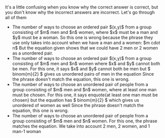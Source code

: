 It's a little confusing when you know why the correct answer is correct, but you don't know why the incorrect answers are incorrect.
Let's go through all of them

<ul>
<li> The number of ways to choose an ordered pair $(x,y)$ from a group consisting of $m$ men and $n$ women, where $x$ must be a man and $y$ must be a woman. 
So this one is wrong because the phrase they use only takes into account when we have a man and a women: $m cdot n$ 
But the equation given shows that we could have 2 men or 2 women as a unordered pair.
<li> The number of ways to choose an ordered pair $(x,y)$ from a group consisting of $m$ men and $n$ women where $x$ and $y$ cannot both be men. 
For this one, it says $x$ and $y$ cannot both be men but $ binom{m}{2} $ gives us unordered pairs of men in the equation 
Since the phrase doesn't match the equation, this one is wrong.
<li> The number of ways to choose an unordered pair of people from a group consisting of $m$ men and $n$ women, where at least one man must be chosen. 
For this one, it says enquote{at least one man must be chosen} but the equation has $ binom{m}{2} $ which gives us unordered of women as well 
Since the phrase doesn't match the equation, this one is wrong.
<li> The number of ways to choose an unordered pair of people from a group consisting of $m$
men and $n$ women. 
For this one, the phrase matches the equation. We take into account 2 men, 2 women, and 1 man-1 woman
</ul>
